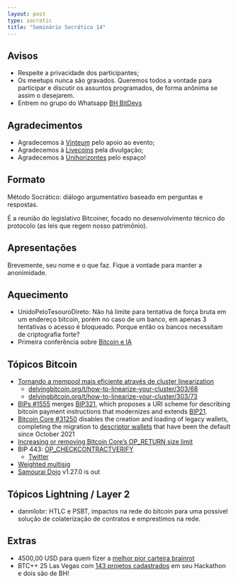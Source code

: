 ```yaml
---
layout: post
type: socratic
title: "Seminário Socrático 14"
---
```

## Avisos
- Respeite a privacidade dos participantes;
- Os meetups nunca são gravados. Queremos todos a vontade para participar e discutir os assuntos programados, de forma anônima se assim o desejarem.
- Entrem no grupo do Whatsapp [BH BitDevs](https://chat.whatsapp.com/EXLJjo3QURxBcj8bqxLc81) 

## Agradecimentos

- Agradecemos à [Vinteum](https://vinteum.org/) pelo apoio ao evento;
- Agradecemos à [Livecoins](https://livecoins.com.br/) pela divulgação;
- Agradecemos à [Unihorizontes](https://unihorizontes.br/) pelo espaço!

## Formato

Método Socrático: diálogo argumentativo baseado em perguntas e respostas.

É a reunião do legislativo Bitcoiner, focado no desenvolvimento técnico do protocolo (as leis que regem nosso patrimônio).

## Apresentações

Brevemente, seu nome e o que faz. Fique a vontade para manter a anonimidade.


## Aquecimento
- UnidoPeloTesouroDireto: Não há limite para tentativa de força bruta em um endereço bitcoin, porém no caso de um banco, em apenas 3 tentativas o acesso é bloqueado. Porque então os bancos necessitam de criptografia forte?
- Primeira conferência sobre [Bitcoin e IA](https://x.com/brenorb/status/1920993468735701242)


## Tópicos Bitcoin
- [Tornando a mempool mais eficiente através de cluster linearization](https://bitcoinops.org/en/newsletters/2025/05/02/)
    - [delvingbitcoin.org/t/how-to-linearize-your-cluster/303/68](https://delvingbitcoin.org/t/how-to-linearize-your-cluster/303/68)
    - [delvingbitcoin.org/t/how-to-linearize-your-cluster/303/73](https://delvingbitcoin.org/t/how-to-linearize-your-cluster/303/73)
- [BIPs #1555](https://github.com/bitcoin/bips/issues/1555) merges [BIP321](https://github.com/bitcoin/bips/blob/master/bip-0321.mediawiki), which proposes a URI scheme for describing bitcoin payment instructions that modernizes and extends [BIP21](https://github.com/bitcoin/bips/blob/master/bip-0021.mediawiki).
- [Bitcoin Core #31250](https://github.com/bitcoin/bitcoin/issues/31250) disables the creation and loading of legacy wallets, completing the migration to [descriptor wallets](https://bitcoinops.org/en/topics/output-script-descriptors/) that have been the default since October 2021 
- [Increasing or removing Bitcoin Core’s OP_RETURN size limit](https://bitcoinops.org/en/newsletters/2025/05/02/)
- BIP 443: [OP_CHECKCONTRACTVERIFY](https://github.com/bitcoin/bips/pull/1793)
    - [Twitter](https://x.com/salvatoshi/status/1920952745412227578)
- [Weighted multisig](https://x.com/mononautical/status/1921012232747421892?s=46)    
- [Samourai Dojo](https://x.com/PavelTheCoder/status/1925609407171190902) v1.27.0 is out

## Tópicos Lightning / Layer 2
- dannilobr: HTLC e PSBT, impactos na rede do bitcoin para uma possivel solução de colaterização de contratos e emprestimos na rede.

## Extras
- 4500,00 USD para quem fizer a [melhor pior carteira brainrot](https://x.com/salvatoshi/status/1920952745412227578)
- BTC++ 25 Las Vegas com [143 projetos cadastrados](https://b25.devpost.com/project-gallery) em seu Hackathon e dois são de BH!